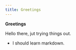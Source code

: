```yaml
---
title: Greetings
---
```

**Greetings**

Hello there, jut trying things out.

 - I should learn markdown.